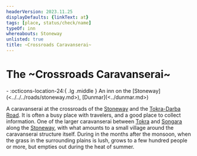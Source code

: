```yaml
---
headerVersion: 2023.11.25
displayDefaults: {linkText: at}
tags: [place, status/check/name]
typeOf: inn
whereabouts: Stoneway
unlisted: true
title: ~Crossroads Caravanserai~
---
```

# The ~Crossroads Caravanserai~
<div class="grid cards ext-narrow-margin ext-one-column" markdown>
-    :octicons-location-24:{ .lg .middle } An inn on the [Stoneway](<../../../roads/stoneway.md>), [Dunmar](<../dunmar.md>)  
</div>




A caravanserai at the crossroads of the [Stoneway](<../../../roads/stoneway.md>) and the [Tokra-Darba Road](<../../../roads/tokra-darba-road.md>). It is often a busy place with travelers, and a good place to collect information. One of the larger caravanserai between [Tokra](<tokra/tokra.md>) and [Songara](<./songara.md>) along the [Stoneway](<../../../roads/stoneway.md>), with what amounts to a small village around the caravanserai structure itself. During in the months after the monsoon, when the grass in the surrounding plains is lush, grows to a few hundred people or more, but empties out during the heat of summer. 